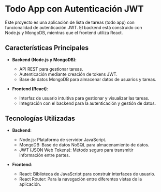 # Todo App con Autenticación JWT

Este proyecto es una aplicación de lista de tareas (todo app) con funcionalidad de autenticación JWT. El backend está construido con Node.js y MongoDB, mientras que el frontend utiliza React.

## Características Principales
- **Backend (Node.js y MongoDB)**:
  - API REST para gestionar tareas.
  - Autenticación mediante creación de tokens JWT.
  - Base de datos MongoDB para almacenar datos de usuarios y tareas.

- **Frontend (React)**:
  - Interfaz de usuario intuitiva para gestionar y visualizar las tareas.
  - Integración con el backend para la autenticación y gestión de datos.

## Tecnologías Utilizadas
- **Backend**:
  - Node.js: Plataforma de servidor JavaScript.
  - MongoDB: Base de datos NoSQL para almacenamiento de datos.
  - JWT (JSON Web Tokens): Método seguro para transmitir información entre partes.

- **Frontend**:
  - React: Biblioteca de JavaScript para construir interfaces de usuario.
  - React Router: Para la navegación entre diferentes vistas de la aplicación.
